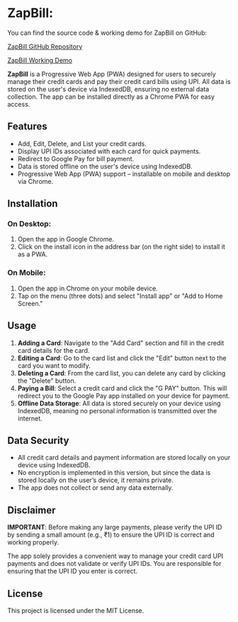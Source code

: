# ZapBill: 

You can find the source code & working demo for ZapBill on GitHub:

[ZapBill GitHub Repository](https://github.com/shivamkatyan/zap-bill-prod)

[ZapBill Working Demo](https://shivamkatyan.github.io/zap-bill-prod/)

**ZapBill** is a Progressive Web App (PWA) designed for users to securely manage their credit cards and pay their credit card bills using UPI. All data is stored on the user's device via IndexedDB, ensuring no external data collection. The app can be installed directly as a Chrome PWA for easy access.

## Features

- Add, Edit, Delete, and List your credit cards.
- Display UPI IDs associated with each card for quick payments.
- Redirect to Google Pay for bill payment.
- Data is stored offline on the user's device using IndexedDB.
- Progressive Web App (PWA) support – installable on mobile and desktop via Chrome.

## Installation

### On Desktop:
1. Open the app in Google Chrome.
2. Click on the install icon in the address bar (on the right side) to install it as a PWA.

### On Mobile:
1. Open the app in Chrome on your mobile device.
2. Tap on the menu (three dots) and select "Install app" or "Add to Home Screen."

## Usage

1. **Adding a Card**: Navigate to the "Add Card" section and fill in the credit card details for the card.
2. **Editing a Card**: Go to the card list and click the "Edit" button next to the card you want to modify.
3. **Deleting a Card**: From the card list, you can delete any card by clicking the "Delete" button.
4. **Paying a Bill**: Select a credit card and click the "G PAY" button. This will redirect you to the Google Pay app installed on your device for payment.
5. **Offline Data Storage**: All data is stored securely on your device using IndexedDB, meaning no personal information is transmitted over the internet.

## Data Security

- All credit card details and payment information are stored locally on your device using IndexedDB.
- No encryption is implemented in this version, but since the data is stored locally on the user’s device, it remains private.
- The app does not collect or send any data externally.

## Disclaimer

**IMPORTANT**: Before making any large payments, please verify the UPI ID by sending a small amount (e.g., ₹1) to ensure the UPI ID is correct and working properly.

The app solely provides a convenient way to manage your credit card UPI payments and does not validate or verify UPI IDs. You are responsible for ensuring that the UPI ID you enter is correct.

## License

This project is licensed under the MIT License.
